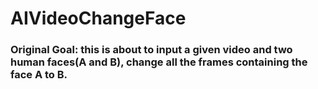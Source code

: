 # AIVideoChangeFace
### Original Goal: this is about to input a given video and two human faces(A and B), change all the frames containing the face A to B.

